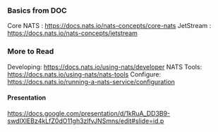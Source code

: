 ### Basics from DOC

Core NATS : https://docs.nats.io/nats-concepts/core-nats 
JetStream : https://docs.nats.io/nats-concepts/jetstream

### More to Read
Developing: https://docs.nats.io/using-nats/developer
NATS Tools: https://docs.nats.io/using-nats/nats-tools
Configure: https://docs.nats.io/running-a-nats-service/configuration

#### Presentation
https://docs.google.com/presentation/d/1kRuA_DD3B9-swdIXlEBz4kLfZ0dO11gh3zlfvJNSmns/edit#slide=id.p 
